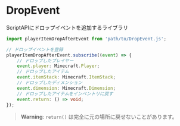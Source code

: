 # DropEvent

ScriptAPIにドロップイベントを追加するライブラリ

```ts
import playerItemDropAfterEvent from 'path/to/DropEvent.js';

// ドロップイベントを登録
playerItemDropAfterEvent.subscribe((event) => {
    // ドロップしたプレイヤー
    event.player: Minecraft.Player;
    // ドロップしたアイテム
    event.itemStack: Minecraft.ItemStack;
    // ドロップしたディメンション
    event.dimension: Minecraft.Dimension;
    // ドロップしたアイテムをインベントリに戻す
    event.return: () => void;
});
```

> **Warning**: `return()` は完全に元の場所に戻せないことがあります。